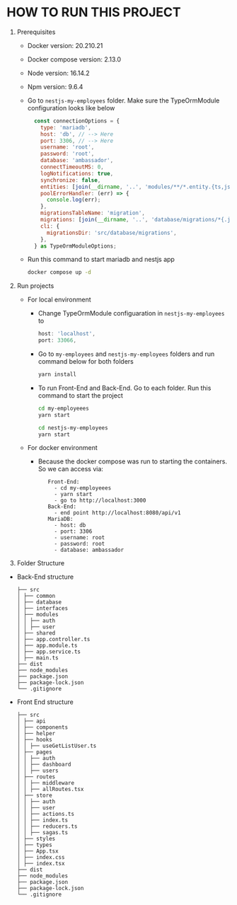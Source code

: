 # HOW TO RUN THIS PROJECT

1.  Prerequisites

    - Docker version: 20.210.21
    - Docker compose version: 2.13.0
    - Node version: 16.14.2
    - Npm version: 9.6.4
    - Go to `nestjs-my-employees` folder. Make sure the TypeOrmModule configuration looks like below

      ```js
        const connectionOptions = {
          type: 'mariadb',
          host: 'db', // --> Here
          port: 3306, // --> Here
          username: 'root',
          password: 'root',
          database: 'ambassador',
          connectTimeoutMS: 0,
          logNotifications: true,
          synchronize: false,
          entities: [join(__dirname, '..', 'modules/**/*.entity.{ts,js}')],
          poolErrorHandler: (err) => {
            console.log(err);
          },
          migrationsTableName: 'migration',
          migrations: [join(__dirname, '..', 'database/migrations/*{.js,.ts}')],
          cli: {
            migrationsDir: 'src/database/migrations',
          },
        } as TypeOrmModuleOptions;
      ```

    - Run this command to start mariadb and nestjs app

      ```bash
      docker compose up -d
      ```

2.  Run projects

    - For local environment

      - Change TypeOrmModule configuaration in `nestjs-my-employees` to

        ```javascript
        host: 'localhost',
        port: 33066,
        ```

      - Go to `my-employees` and `nestjs-my-employees` folders and run command below for both folders

        ```bash
        yarn install
        ```

      - To run Front-End and Back-End. Go to each folder. Run this command to start the project

        ```bash
        cd my-employeees
        yarn start

        cd nestjs-my-employees
        yarn start
        ```

    - For docker environment
      - Because the docker compose was run to starting the containers. So we can access via:
        ```
           Front-End:
             - cd my-employeees
             - yarn start
             - go to http://localhost:3000
           Back-End:
             - end point http://localhost:8080/api/v1
           MariaDB:
             - host: db
             - port: 3306
             - username: root
             - password: root
             - database: ambassador
        ```

3.  Folder Structure

- Back-End structure

  ```
  ├── src
  │ ├── common
  │ ├── database
  │ ├── interfaces
  │ ├── modules
  │ │ ├── auth
  │ │ ├── user
  │ ├── shared
  │ ├── app.controller.ts
  │ ├── app.module.ts
  │ ├── app.service.ts
  │ ├── main.ts
  ├── dist
  ├── node_modules
  ├── package.json
  ├── package-lock.json
  └── .gitignore
  ```

- Front End structure

  ```
  ├── src
  │ ├── api
  │ ├── components
  │ ├── helper
  │ ├── hooks
  │ │ ├── useGetListUser.ts
  │ ├── pages
  │ │ ├── auth
  │ │ ├── dashboard
  │ │ ├── users
  │ ├── routes
  │ │ ├── middleware
  │ │ ├── allRoutes.tsx
  │ ├── store
  │ │ ├── auth
  │ │ ├── user
  │ │ ├── actions.ts
  │ │ ├── index.ts
  │ │ ├── reducers.ts
  │ │ ├── sagas.ts
  │ ├── styles
  │ ├── types
  │ ├── App.tsx
  │ ├── index.css
  │ ├── index.tsx
  ├── dist
  ├── node_modules
  ├── package.json
  ├── package-lock.json
  └── .gitignore
  ```
